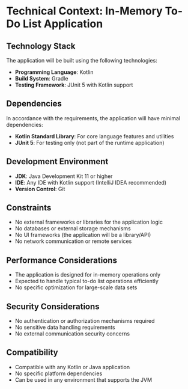 # Technical Context: In-Memory To-Do List Application

## Technology Stack
The application will be built using the following technologies:

- **Programming Language**: Kotlin
- **Build System**: Gradle
- **Testing Framework**: JUnit 5 with Kotlin support

## Dependencies
In accordance with the requirements, the application will have minimal dependencies:

- **Kotlin Standard Library**: For core language features and utilities
- **JUnit 5**: For testing only (not part of the runtime application)

## Development Environment
- **JDK**: Java Development Kit 11 or higher
- **IDE**: Any IDE with Kotlin support (IntelliJ IDEA recommended)
- **Version Control**: Git

## Constraints
- No external frameworks or libraries for the application logic
- No databases or external storage mechanisms
- No UI frameworks (the application will be a library/API)
- No network communication or remote services

## Performance Considerations
- The application is designed for in-memory operations only
- Expected to handle typical to-do list operations efficiently
- No specific optimization for large-scale data sets

## Security Considerations
- No authentication or authorization mechanisms required
- No sensitive data handling requirements
- No external communication security concerns

## Compatibility
- Compatible with any Kotlin or Java application
- No specific platform dependencies
- Can be used in any environment that supports the JVM